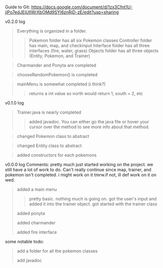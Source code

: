 Guide to Git: https://docs.google.com/document/d/1zx3Cfnt1U-jiPo7edJEiUllWrXbOMd9SYl6znRjD-zE/edit?usp=sharing

v0.2.0 log
>Everything is organized in a folder.
>>Pokemon folder has all six Pokemon classes
>>Controller folder has main, map, and checkinput
>>Interface folder has all three interfaces (fire, water, grass)
>>Objects folder has all three objects (Entity, Pokemon, and Trainer)

>Charmander and Ponyta are completed

>chooseRandomPokemon() is completed

>mainMenu is somewhat completed (i think?)
>>returns a int value
>>so north would return 1, south = 2, etc


v0.1.0 log
>Trainer.java is nearly completed
>>added javadoc. You can either go the java file or hover your cursor over the method to see more info about that method.

>changed Pokemon class to abstract

>changed Entity class to abstract

>added constructors for each pokemons


v0.0.0 log
Comments: pretty much just started working on the project. we still have a lot of work to do. Can't really continue since map, trainer, and pokemon isn't completed. i might work on it tmrw.if not, ill def work on it on wed.
>added a main menu
>>pretty basic. nothing much is going on.
>>got the user's input and added it into the trainer object.
>got started with the trainer class
>
>added ponyta
>
>added charmander
>
>added fire interface


some notable todo:
>add a folder for all the pokemon classes
>
>add javadoc


